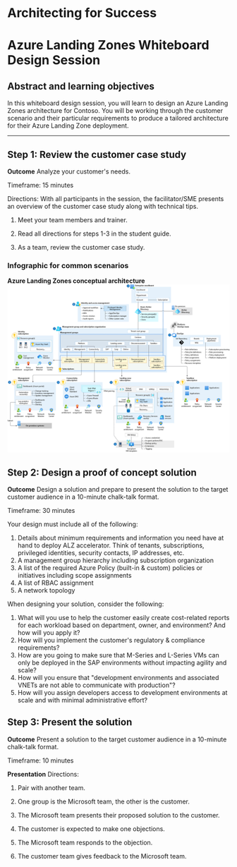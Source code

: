 # Architecting for Success

# Azure Landing Zones Whiteboard Design Session

## Abstract and learning objectives

In this whiteboard design session, you will learn to design an Azure Landing Zones architecture for Contoso. You will be working through the customer scenario and their particular requirements to produce a tailored architecture for their Azure Landing Zone deployment.

---

## Step 1: Review the customer case study

**Outcome**
Analyze your customer's needs.

Timeframe: 15 minutes

Directions: With all participants in the session, the facilitator/SME presents an overview of the customer case study along with technical tips.

1. Meet your team members and trainer.

2. Read all directions for steps 1-3 in the student guide.

3. As a team, review the customer case study.

### Infographic for common scenarios

**Azure Landing Zones conceptual architecture**
![For many organizations, the ALZ conceptual architecture below represents the destination in their cloud adoption journey. It's a mature, scaled-out target architecture intended to help organizations operate successful cloud environments that drive their business while maintaining best practices for security and governance.](/102-Azure-Landing-Zones/images/alz_accelerator.png)

## Step 2: Design a proof of concept solution

**Outcome**
Design a solution and prepare to present the solution to the target customer audience in a 10-minute chalk-talk format.

Timeframe: 30 minutes

Your design must include all of the following:

1. Details about minimum requirements and information you need have at hand to deploy ALZ accelerator. Think of tenants, subscriptions, privileged identities, security contacts, IP addresses, etc.
2. A management group hierarchy including subscription organization
3. A list of the required Azure Policy (built-in & custom) policies or initiatives including scope assignments
4. A list of RBAC assignment
5. A network topology

When designing your solution, consider the following:

1. What will you use to help the customer easily create cost-related reports for each workload based on department, owner, and environment? And how will you apply it?
2. How will you implement the customer's regulatory & compliance requirements?
3. How are you going to make sure that M-Series and L-Series VMs can only be deployed in the SAP environments without impacting agility and scale?
4. How will you ensure that "development environments and associated VNETs are not able to communicate with production"?
5. How will you assign developers access to development environments at scale and with minimal administrative effort?

## Step 3: Present the solution

**Outcome**
Present a solution to the target customer audience in a 10-minute chalk-talk format.

Timeframe: 10 minutes

**Presentation**
Directions:

1. Pair with another team.

2. One group is the Microsoft team, the other is the customer.

3. The Microsoft team presents their proposed solution to the customer.

4. The customer is expected to make one objections.

5. The Microsoft team responds to the objection.

6. The customer team gives feedback to the Microsoft team.